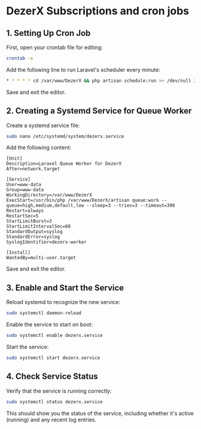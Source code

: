 # DezerX Subscriptions and cron jobs

## 1. Setting Up Cron Job

First, open your crontab file for editing:

```bash
crontab -e
```

Add the following line to run Laravel's scheduler every minute:

```bash
* * * * * cd /var/www/DezerX && php artisan schedule:run >> /dev/null 2>&1
```

Save and exit the editor.

## 2. Creating a Systemd Service for Queue Worker

Create a systemd service file:

```bash
sudo nano /etc/systemd/system/dezerx.service
```

Add the following content:

```
[Unit]
Description=Laravel Queue Worker for DezerX
After=network.target

[Service]
User=www-data
Group=www-data
WorkingDirectory=/var/www/DezerX
ExecStart=/usr/bin/php /var/www/DezerX/artisan queue:work --queue=high,medium,default,low --sleep=3 --tries=3 --timeout=300
Restart=always
RestartSec=5
StartLimitBurst=3
StartLimitIntervalSec=60
StandardOutput=syslog
StandardError=syslog
SyslogIdentifier=dezerx-worker

[Install]
WantedBy=multi-user.target
```

Save and exit the editor.

## 3. Enable and Start the Service

Reload systemd to recognize the new service:

```bash
sudo systemctl daemon-reload
```

Enable the service to start on boot:

```bash
sudo systemctl enable dezerx.service
```

Start the service:

```bash
sudo systemctl start dezerx.service
```

## 4. Check Service Status

Verify that the service is running correctly:

```bash
sudo systemctl status dezerx.service
```

This should show you the status of the service, including whether it's active (running) and any recent log entries.
